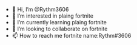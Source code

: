 - 👋 Hi, I’m @Rythm3606
- 👀 I’m interested in plaing fortnite
- 🌱 I’m currently learning plaing fortnite 
- 💞️ I’m looking to collaborate on fortnite
- 📫 How to reach me fortnite name:Rythm#3606

<!---
Rythm3606/Rythm3606 is a ✨ special ✨ repository because its `README.md` (this file) appears on your GitHub profile.
You can click the Preview link to take a look at your changes.
--->
